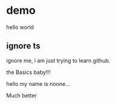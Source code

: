 # demo 

hello world 

## ignore ts

ignore me, i am just trying to learn github. 

the Basics baby!!!

hello my name is noone...

Much better
